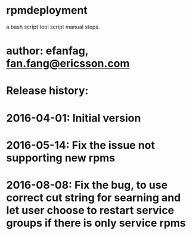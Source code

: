 # rpmdeployment
a bash script tool script manual steps. 
# author: efanfag, fan.fang@ericsson.com
# Release history:
# 2016-04-01: Initial version
# 2016-05-14: Fix the issue not supporting new rpms
# 2016-08-08: Fix the bug, to use correct cut string for searning and let user choose to restart service groups if there is only service rpms

